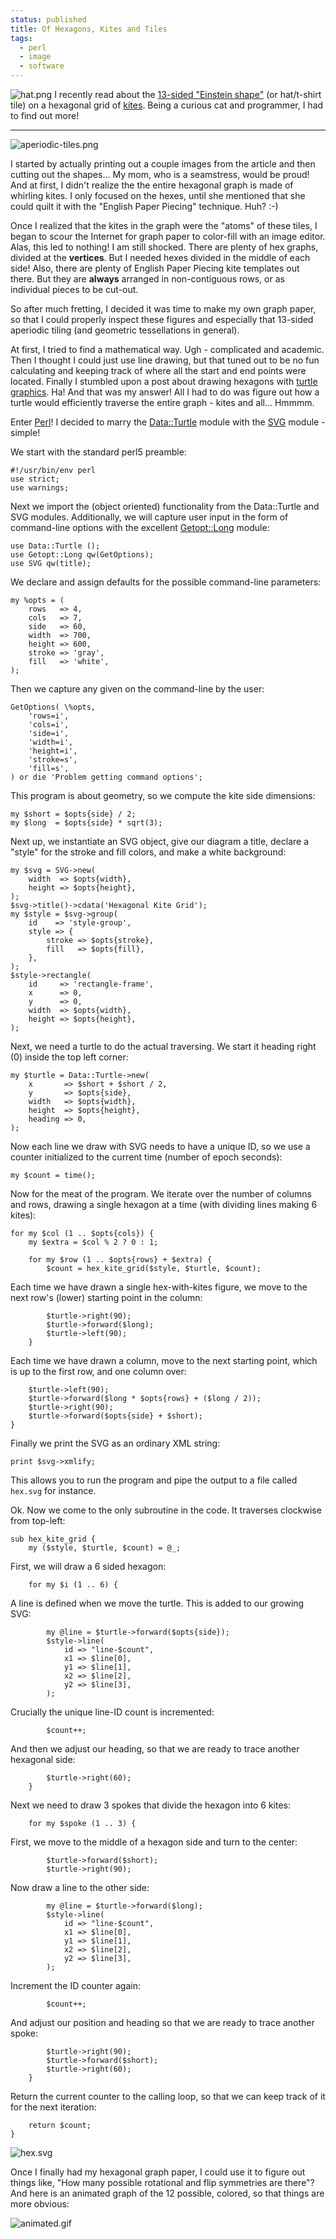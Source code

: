```yaml
---                                                                                                                                                                          
status: published
title: Of Hexagons, Kites and Tiles
tags:
  - perl
  - image
  - software
---
```


![hat.png](hat.png)
I recently read about the [13-sided "Einstein shape"](https://www.scientificamerican.com/article/newfound-mathematical-einstein-shape-creates-a-never-repeating-pattern/) (or hat/t-shirt tile) on a hexagonal grid of [kites](https://en.wikipedia.org/wiki/Kite_(geometry)). Being a curious cat and programmer, I had to find out more!

---

![aperiodic-tiles.png](aperiodic-tiles.png)

I started by actually printing out a couple images from the article and then cutting out the shapes... My mom, who is a seamstress, would be proud! And at first, I didn't realize the the entire hexagonal graph is made of whirling kites. I only focused on the hexes, until she mentioned that she could quilt it with the "English Paper Piecing" technique. Huh? :-)

Once I realized that the kites in the graph were the "atoms" of these tiles, I began to scour the Internet for graph paper to color-fill with an image editor. Alas, this led to nothing! I am still shocked. There are plenty of hex graphs, divided at the **vertices**. But I needed hexes divided in the middle of each side! Also, there are plenty of English Paper Piecing kite templates out there. But they are **always** arranged in non-contiguous rows, or as individual pieces to be cut-out.

So after much fretting, I decided it was time to make my own graph paper, so that I could properly inspect these figures and especially that 13-sided aperiodic tiling (and geometric tessellations in general).

At first, I tried to find a mathematical way. Ugh - complicated and academic. Then I thought I could just use line drawing, but that tuned out to be no fun calculating and keeping track of where all the start and end points were located. Finally I stumbled upon a post about drawing hexagons with [turtle graphics](https://en.wikipedia.org/wiki/Turtle_graphics). Ha! And that was my answer! All I had to do was figure out how a turtle would efficiently traverse the entire graph - kites and all... Hmmmm.

Enter [Perl](https://www.perl.org/)! I decided to marry the [Data::Turtle](https://metacpan.org/pod/Data::Turtle) module with the [SVG](https://metacpan.org/pod/SVG) module - simple!

We start with the standard perl5 preamble:

    #!/usr/bin/env perl
    use strict;
    use warnings;

Next we import the (object oriented) functionality from the Data::Turtle and SVG modules. Additionally, we will capture user input in the form of command-line options with the excellent [Getopt::Long](https://metacpan.org/pod/Getopt::Long) module:

    use Data::Turtle ();
    use Getopt::Long qw(GetOptions);
    use SVG qw(title);

We declare and assign defaults for the possible command-line parameters:

    my %opts = (
        rows   => 4,
        cols   => 7,
        side   => 60,
        width  => 700,
        height => 600,
        stroke => 'gray',
        fill   => 'white',
    );

Then we capture any given on the command-line by the user:

    GetOptions( \%opts,
        'rows=i',
        'cols=i',
        'side=i',
        'width=i',
        'height=i',
        'stroke=s',
        'fill=s',
    ) or die 'Problem getting command options';

This program is about geometry, so we compute the kite side dimensions:

    my $short = $opts{side} / 2;
    my $long  = $opts{side} * sqrt(3);

Next up, we instantiate an SVG object, give our diagram a title, declare a "style" for the stroke and fill colors, and make a white background:

    my $svg = SVG->new(
        width  => $opts{width},
        height => $opts{height},
    );
    $svg->title()->cdata('Hexagonal Kite Grid');
    my $style = $svg->group(
        id    => 'style-group',
        style => {
            stroke => $opts{stroke},
            fill   => $opts{fill},
        },
    );
    $style->rectangle(
        id     => 'rectangle-frame',
        x      => 0,
        y      => 0,
        width  => $opts{width},
        height => $opts{height},
    );

Next, we need a turtle to do the actual traversing. We start it heading right (0) inside the top left corner:

    my $turtle = Data::Turtle->new(
        x       => $short + $short / 2,
        y       => $opts{side},
        width   => $opts{width},
        height  => $opts{height},
        heading => 0,
    );

Now each line we draw with SVG needs to have a unique ID, so we use a counter initialized to the current time (number of epoch seconds):

    my $count = time();

Now for the meat of the program. We iterate over the number of columns and rows, drawing a single hexagon at a time (with dividing lines making 6 kites):

    for my $col (1 .. $opts{cols}) {
        my $extra = $col % 2 ? 0 : 1;

        for my $row (1 .. $opts{rows} + $extra) {
            $count = hex_kite_grid($style, $turtle, $count);

Each time we have drawn a single hex-with-kites figure, we move to the next row's (lower) starting point in the column:

            $turtle->right(90);
            $turtle->forward($long);
            $turtle->left(90);
        }

Each time we have drawn a column, move to the next starting point, which is up to the first row, and one column over:

        $turtle->left(90);
        $turtle->forward($long * $opts{rows} + ($long / 2));
        $turtle->right(90);
        $turtle->forward($opts{side} + $short);
    }

Finally we print the SVG as an ordinary XML string:

    print $svg->xmlify;

This allows you to run the program and pipe the output to a file called `hex.svg` for instance.

Ok. Now we come to the only subroutine in the code. It traverses clockwise from top-left:

    sub hex_kite_grid {
        my ($style, $turtle, $count) = @_;

First, we will draw a 6 sided hexagon:

        for my $i (1 .. 6) {

A line is defined when we move the turtle. This is added to our growing SVG:

            my @line = $turtle->forward($opts{side});
            $style->line(
                id => "line-$count",
                x1 => $line[0],
                y1 => $line[1],
                x2 => $line[2],
                y2 => $line[3],
            );

Crucially the unique line-ID count is incremented:

            $count++;

And then we adjust our heading, so that we are ready to trace another hexagonal side:

            $turtle->right(60);
        }

Next we need to draw 3 spokes that divide the hexagon into 6 kites:

        for my $spoke (1 .. 3) {

First, we move to the middle of a hexagon side and turn to the center:

            $turtle->forward($short);
            $turtle->right(90);

Now draw a line to the other side:

            my @line = $turtle->forward($long);
            $style->line(
                id => "line-$count",
                x1 => $line[0],
                y1 => $line[1], 
                x2 => $line[2],
                y2 => $line[3],
            );

Increment the ID counter again:

            $count++;

And adjust our position and heading so that we are ready to trace another spoke:

            $turtle->right(90);
            $turtle->forward($short);
            $turtle->right(60);
        }

Return the current counter to the calling loop, so that we can keep track of it for the next iteration:

        return $count;
    }

![hex.svg](hex.svg)

Once I finally had my hexagonal graph paper, I could use it to figure out things like, "How many possible rotational and flip symmetries are there"? And here is an animated graph of the 12 possible, colored, so that things are more obvious:

![animated.gif](animated.gif)
